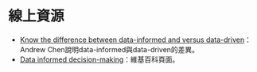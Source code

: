 # 線上資源

- [Know the difference between data-informed and versus data-driven](https://andrewchen.com/know-the-difference-between-data-informed-and-versus-data-driven/)：Andrew Chen說明data-informed與data-driven的差異。
- [Data informed decision-making](https://www.notion.so/dbt-ed17983f32d74c7e9878a4c727f3b609?pvs=21)：維基百科頁面。